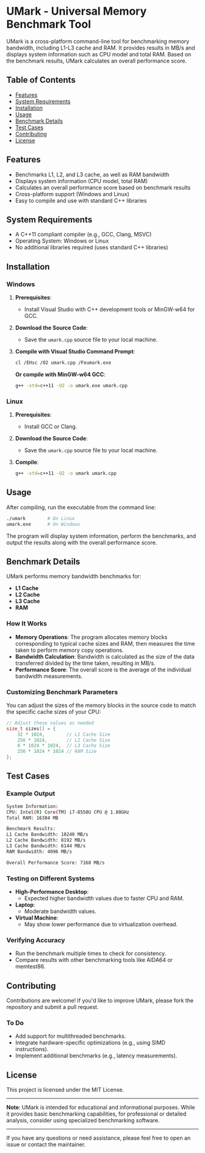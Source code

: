 # UMark - Universal Memory Benchmark Tool

UMark is a cross-platform command-line tool for benchmarking memory bandwidth, including L1-L3 cache and RAM. It provides results in MB/s and displays system information such as CPU model and total RAM. Based on the benchmark results, UMark calculates an overall performance score.

## Table of Contents

- [Features](#features)
- [System Requirements](#system-requirements)
- [Installation](#installation)
- [Usage](#usage)
- [Benchmark Details](#benchmark-details)
- [Test Cases](#test-cases)
- [Contributing](#contributing)
- [License](#license)

## Features

- Benchmarks L1, L2, and L3 cache, as well as RAM bandwidth
- Displays system information (CPU model, total RAM)
- Calculates an overall performance score based on benchmark results
- Cross-platform support (Windows and Linux)
- Easy to compile and use with standard C++ libraries

## System Requirements

- A C++11 compliant compiler (e.g., GCC, Clang, MSVC)
- Operating System: Windows or Linux
- No additional libraries required (uses standard C++ libraries)

## Installation

### Windows

1. **Prerequisites**:
   - Install Visual Studio with C++ development tools or MinGW-w64 for GCC.

2. **Download the Source Code**:
   - Save the `umark.cpp` source file to your local machine.

3. **Compile with Visual Studio Command Prompt**:
   ```bash
   cl /EHsc /O2 umark.cpp /Feumark.exe
   ```

   **Or compile with MinGW-w64 GCC**:
   ```bash
   g++ -std=c++11 -O2 -o umark.exe umark.cpp
   ```

### Linux

1. **Prerequisites**:
   - Install GCC or Clang.

2. **Download the Source Code**:
   - Save the `umark.cpp` source file to your local machine.

3. **Compile**:
   ```bash
   g++ -std=c++11 -O2 -o umark umark.cpp
   ```

## Usage

After compiling, run the executable from the command line:

```bash
./umark        # On Linux
umark.exe      # On Windows
```

The program will display system information, perform the benchmarks, and output the results along with the overall performance score.

## Benchmark Details

UMark performs memory bandwidth benchmarks for:

- **L1 Cache**
- **L2 Cache**
- **L3 Cache**
- **RAM**

### How It Works

- **Memory Operations**: The program allocates memory blocks corresponding to typical cache sizes and RAM, then measures the time taken to perform memory copy operations.
- **Bandwidth Calculation**: Bandwidth is calculated as the size of the data transferred divided by the time taken, resulting in MB/s.
- **Performance Score**: The overall score is the average of the individual bandwidth measurements.

### Customizing Benchmark Parameters

You can adjust the sizes of the memory blocks in the source code to match the specific cache sizes of your CPU:

```cpp
// Adjust these values as needed
size_t sizes[] = {
    32 * 1024,        // L1 Cache Size
    256 * 1024,       // L2 Cache Size
    8 * 1024 * 1024,  // L3 Cache Size
    256 * 1024 * 1024 // RAM Size
};
```

## Test Cases

### Example Output

```bash
System Information:
CPU: Intel(R) Core(TM) i7-8550U CPU @ 1.80GHz
Total RAM: 16384 MB

Benchmark Results:
L1 Cache Bandwidth: 10240 MB/s
L2 Cache Bandwidth: 8192 MB/s
L3 Cache Bandwidth: 6144 MB/s
RAM Bandwidth: 4096 MB/s

Overall Performance Score: 7168 MB/s
```

### Testing on Different Systems

- **High-Performance Desktop**:
  - Expected higher bandwidth values due to faster CPU and RAM.
- **Laptop**:
  - Moderate bandwidth values.
- **Virtual Machine**:
  - May show lower performance due to virtualization overhead.

### Verifying Accuracy

- Run the benchmark multiple times to check for consistency.
- Compare results with other benchmarking tools like AIDA64 or memtest86.

## Contributing

Contributions are welcome! If you'd like to improve UMark, please fork the repository and submit a pull request.

### To Do

- Add support for multithreaded benchmarks.
- Integrate hardware-specific optimizations (e.g., using SIMD instructions).
- Implement additional benchmarks (e.g., latency measurements).

## License

This project is licensed under the MIT License.

---

**Note**: UMark is intended for educational and informational purposes. While it provides basic benchmarking capabilities, for professional or detailed analysis, consider using specialized benchmarking software.

---

If you have any questions or need assistance, please feel free to open an issue or contact the maintainer.

